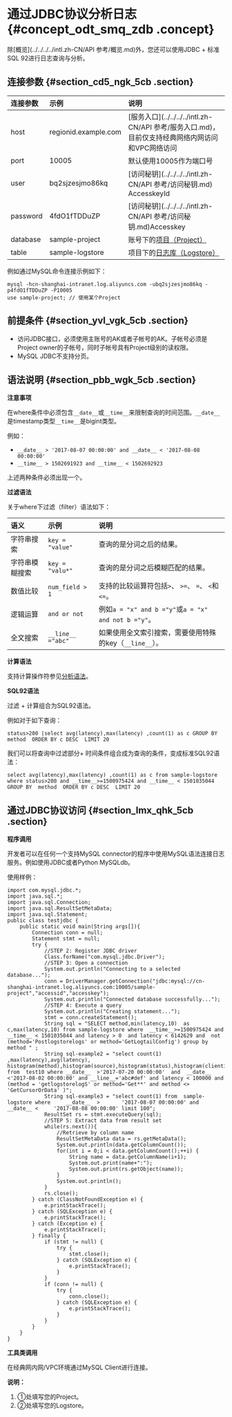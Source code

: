 # 通过JDBC协议分析日志 {#concept_odt_smq_zdb .concept}

除[概览](../../../../intl.zh-CN/API 参考/概览.md)外，您还可以使用JDBC + 标准SQL 92进行日志查询与分析。

## 连接参数 {#section_cd5_ngk_5cb .section}

|连接参数|示例|说明|
|:---|:-|:-|
|host|regionid.example.com|[服务入口](../../../../intl.zh-CN/API 参考/服务入口.md)，目前仅支持经典网络内网访问和VPC网络访问|
|port|10005|默认使用10005作为端口号|
|user|bq2sjzesjmo86kq|[访问秘钥](../../../../intl.zh-CN/API 参考/访问秘钥.md) AccesskeyId|
|password|4fdO1fTDDuZP|[访问秘钥](../../../../intl.zh-CN/API 参考/访问秘钥.md)Accesskey|
|database|sample-project|账号下的[项目（Project）](../../../../intl.zh-CN/产品简介/基本概念/项目.md)|
|table|sample-logstore|项目下的[日志库（Logstore）](../../../../intl.zh-CN/产品简介/基本概念/日志库.md)|

例如通过MySQL命令连接示例如下：

```
mysql -hcn-shanghai-intranet.log.aliyuncs.com -ubq2sjzesjmo86kq -p4fdO1fTDDuZP -P10005
use sample-project; // 使用某个Project
```

## 前提条件 {#section_yvl_vgk_5cb .section}

-   访问JDBC接口，必须使用主账号的AK或者子帐号的AK。子帐号必须是Project owner的子帐号，同时子帐号具有Project级别的读权限。
-   MySQL JDBC不支持分页。

## 语法说明 {#section_pbb_wgk_5cb .section}

**注意事项**

在where条件中必须包含`__date__`或`__time__`来限制查询的时间范围。`__date__`是timestamp类型`__time__`是bigint类型。

例如：

-   `__date__ > '2017-08-07 00:00:00' and __date__ < '2017-08-08 00:00:00'`
-   `__time__ > 1502691923 and __time__ < 1502692923`

上述两种条件必须出现一个。

**过滤语法**

关于where下过滤（filter）语法如下：

|语义|示例|说明|
|:-|:-|:-|
|字符串搜索|`key = "value"`|查询的是分词之后的结果。|
|字符串模糊搜索|`key = "valu*"`|查询的是分词之后模糊匹配的结果。|
|数值比较|`num_field > 1`|支持的比较运算符包括`>`、 `>=`、 `=`、 `<`和`<=`。|
|逻辑运算|`and or not`|例如`a = "x" and b ="y"`或`a = "x" and not b ="y"`。|
|全文搜索|`__line__ ="abc"`|如果使用全文索引搜索，需要使用特殊的key（`__line__`）。|

**计算语法**

支持计算操作符参见[分析语法](intl.zh-CN/用户指南/查询与分析/实时分析简介.md)。

**SQL92语法**

过滤 + 计算组合为SQL92语法。

例如对于如下查询：

```
status>200 |select avg(latency),max(latency) ,count(1) as c GROUP BY  method  ORDER BY c DESC  LIMIT 20
```

我们可以将查询中过滤部分+ 时间条件组合成为查询的条件，变成标准SQL92语法：

```
select avg(latency),max(latency) ,count(1) as c from sample-logstore where status>200 and __time__>=1500975424 and __time__ < 1501035044 GROUP BY  method  ORDER BY c DESC  LIMIT 20
```

## 通过JDBC协议访问 {#section_lmx_qhk_5cb .section}

**程序调用**

开发者可以在任何一个支持MySQL connector的程序中使用MySQL语法连接日志服务。例如使用JDBC或者Python MySQLdb。

使用样例：

```
import com.mysql.jdbc.*;
import java.sql.*;
import java.sql.Connection;
import java.sql.ResultSetMetaData;
import java.sql.Statement;
public class testjdbc {
    public static void main(String args[]){
        Connection conn = null;
        Statement stmt = null;
        try {
            //STEP 2: Register JDBC driver
            Class.forName("com.mysql.jdbc.Driver");
            //STEP 3: Open a connection
            System.out.println("Connecting to a selected database...");
            conn = DriverManager.getConnection("jdbc:mysql://cn-shanghai-intranet.log.aliyuncs.com:10005/sample-project","accessid","accesskey");
            System.out.println("Connected database successfully...");
            //STEP 4: Execute a query
            System.out.println("Creating statement...");
            stmt = conn.createStatement();
            String sql = "SELECT method,min(latency,10)  as c,max(latency,10) from sample-logstore where  __time__>=1500975424 and __time__ < 1501035044 and latency > 0  and latency < 6142629 and  not (method='Postlogstorelogs' or method='GetLogtailConfig') group by method " ;
            String sql-example2 = "select count(1) ,max(latency),avg(latency), histogram(method),histogram(source),histogram(status),histogram(clientip),histogram(__source__) from  test10 where __date__  >'2017-07-20 00:00:00'  and  __date__ <'2017-08-02 00:00:00' and __line__='abc#def' and latency < 100000 and (method = 'getlogstorelogS' or method='Get**' and method <> 'GetCursorOrData' )";
            String sql-example3 = "select count(1) from  sample-logstore where     __date__  >       '2017-08-07 00:00:00' and  __date__ <     '2017-08-08 00:00:00' limit 100";
            ResultSet rs = stmt.executeQuery(sql);
            //STEP 5: Extract data from result set
            while(rs.next()){
                //Retrieve by column name
                ResultSetMetaData data = rs.getMetaData();
                System.out.println(data.getColumnCount());
                for(int i = 0;i < data.getColumnCount();++i) {
                    String name = data.getColumnName(i+1);
                    System.out.print(name+":");
                    System.out.print(rs.getObject(name));
                }
                System.out.println();
            }
            rs.close();
        } catch (ClassNotFoundException e) {
            e.printStackTrace();
        } catch (SQLException e) {
            e.printStackTrace();
        } catch (Exception e) {
            e.printStackTrace();
        } finally {
            if (stmt != null) {
                try {
                    stmt.close();
                } catch (SQLException e) {
                    e.printStackTrace();
                }
            }
            if (conn != null) {
                try {
                    conn.close();
                } catch (SQLException e) {
                    e.printStackTrace();
                }
            }
        }
    }
}
```

**工具类调用**

在经典网内网/VPC环境通过MySQL Client进行连接。

**说明：** 

1.  ①处填写您的Project。
2.  ②处填写您的Logstore。

